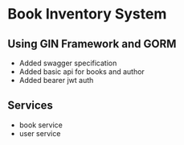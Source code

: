 # Book Inventory System 
## Using GIN Framework and GORM
- Added swagger specification
- Added basic api for books and author
- Added bearer jwt auth
## Services
- book service
- user service
